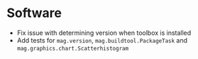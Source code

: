 # Software

- Fix issue with determining version when toolbox is installed
- Add tests for `mag.version`, `mag.buildtool.PackageTask` and `mag.graphics.chart.Scatterhistogram`